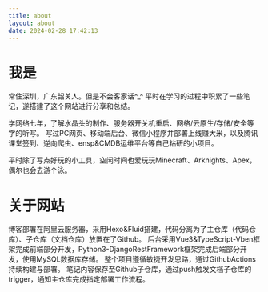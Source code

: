 ```yaml
---
title: about
layout: about
date: 2024-02-28 17:42:13
---
```


# 我是
常住深圳，广东韶关人。但是不会客家话^_^
平时在学习的过程中积累了一些笔记，遂搭建了这个网站进行分享和总结。

学网络七年，了解水晶头的制作、服务器开关机重启、网络/云原生/存储/安全等字的听写。
写过PC网页、移动端后台、微信小程序并部署上线赚大米，以及腾讯课堂签到、逆向爬虫、ensp&CMDB运维平台等自己钻研的小项目。

平时除了写点好玩的小工具，空闲时间也爱玩玩Minecraft、Arknights、Apex，偶尔也会去游个泳。


# 关于网站
博客部署在阿里云服务器，采用Hexo&Fluid搭建，代码分离为了主仓库（代码仓库）、子仓库（文档仓库）放置在了Github。
后台采用Vue3&TypeScript-Vben框架完成前端部分开发，Python3-DjangoRestFramework框架完成后端部分开发，使用MySQL数据库存储。
整个项目遵循敏捷开发思路，通过GithubActions持续构建与部署。
笔记内容保存至Github子仓库，通过push触发文档子仓库的trigger，通知主仓库完成指定部署工作流程。